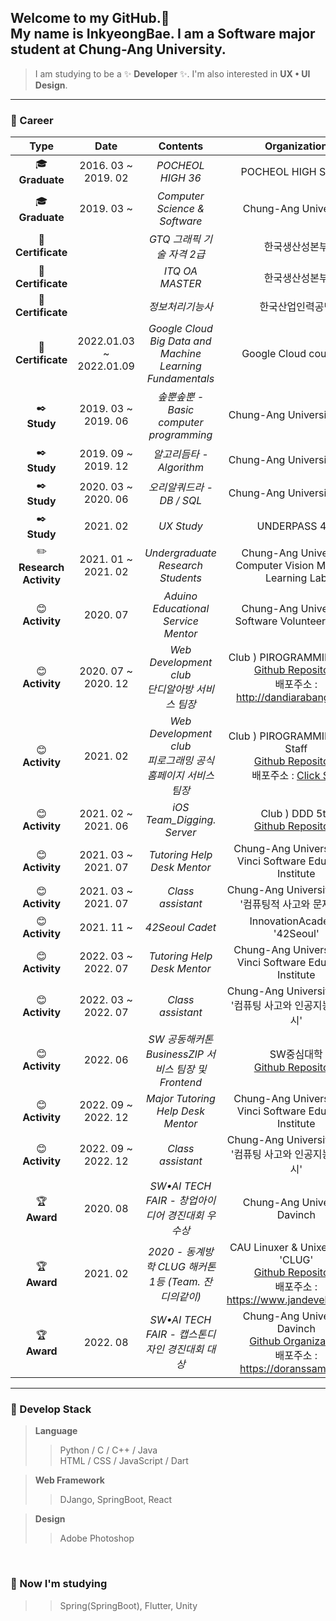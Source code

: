 ## Welcome to my GitHub.👋 <br/> My name is InkyeongBae. I am a Software major student at Chung-Ang University. 

>I am studying to be a ✨ __Developer__ ✨</span>. I'm also interested in __UX • UI Design__.

<hr>

### :sparkling_heart: Career 

|  <center> Type </center> |  <center> Date </center> |  <center> Contents </center> |  <center> Organization </center> |
|:--------:|:--------:|:--------:|:--------:|
|:mortar_board: <br/>**Graduate** | <center>2016. 03 ~ 2019. 02</center> |*POCHEOL HIGH 36* |POCHEOL HIGH School  |
|:mortar_board: <br/>**Graduate**| <center>2019. 03 ~ </center> |*Computer Science & Software* |Chung-Ang University  |
|:closed_book: <br/>**Certificate** | <center>  </center> | *GTQ 그래픽 기술 자격 2급* | 한국생산성본부 |
|:green_book: <br/>**Certificate** | <center>  </center> | *ITQ OA MASTER* | 한국생산성본부 |
|:blue_book: <br/>**Certificate** | <center>  </center> | *정보처리기능사* | 한국산업인력공단 |
|:orange_book: <br/>**Certificate** | <center> 2022.01.03 ~ 2022.01.09 </center> | *Google Cloud Big Data and Machine Learning Fundamentals* | Google Cloud coursera |
|:black_nib: <br/>**Study** | <center> 2019. 03 ~ 2019. 06</center> | *솦뿐솦뿐 - Basic computer programming* | Chung-Ang University ALCP |
|:black_nib: <br/>**Study** | <center> 2019. 09 ~ 2019. 12</center> | *알고리듬타 - Algorithm* | Chung-Ang University ALCP |
|:black_nib: <br/>**Study** | <center> 2020. 03 ~ 2020. 06</center> | *오리알쿼드라 - DB / SQL* | Chung-Ang University ALCP |
|:black_nib: <br/>**Study** | <center> 2021. 02</center> | *UX Study* | UNDERPASS 4th |
|:pencil2: <br/>**Research Activity** | <center> 2021. 01 ~ 2021. 02</center> | *Undergraduate Research Students* | Chung-Ang University. Computer Vision Machine Learning Lab |
|:blush: <br/>**Activity** | <center> 2020. 07</center> | *Aduino Educational Service Mentor* | Chung-Ang University. Software Volunteer Group |
|:blush: <br/>**Activity** | <center> 2020. 07 ~ 2020. 12</center> | *Web Development club <br/>단디알아방 서비스 팀장* | Club ) PIROGRAMMING 13th <br/> [Github Repository](https://github.com/pirogramming/DD_AraBang) <br/> 배포주소 : http://dandiarabang.com/ |
|:blush: <br/>**Activity** | <center> 2021. 02</center> | *Web Development club <br/>피로그래밍 공식 홈페이지 서비스 팀장* | Club ) PIROGRAMMING 14th Staff <br/> [Github Repository](https://github.com/pirogramming/Piro_HomePage) <br/> 배포주소 : [Click Site](https://pirogramming.com/) |
|:blush: <br/>**Activity** | <center> 2021. 02 ~ 2021. 06 </center> | *iOS Team_Digging. Server* | Club ) DDD 5th <br/> [Github Repository](https://github.com/DDD-5/serverDigging) |
|:blush: <br/>**Activity** | <center> 2021. 03 ~ 2021. 07 </center> | *Tutoring Help Desk Mentor* | Chung-Ang University. Da Vinci Software Education Institute |
|:blush: <br/>**Activity** | <center> 2021. 03 ~ 2021. 07 </center> | *Class assistant* | Chung-Ang University. Class '컴퓨팅적 사고와 문제해결' |
|:blush: <br/>**Activity** | <center> 2021. 11 ~ </center> | *42Seoul Cadet* | InnovationAcademy '42Seoul' |
|:blush: <br/>**Activity** | <center> 2022. 03 ~ 2022. 07 </center> | *Tutoring Help Desk Mentor* | Chung-Ang University. Da Vinci Software Education Institute |
|:blush: <br/>**Activity** | <center> 2022. 03 ~ 2022. 07 </center> | *Class assistant* | Chung-Ang University. Class '컴퓨팅 사고와 인공지능 리터러시' |
|:blush: <br/>**Activity** | <center> 2022. 06 </center> | *SW 공동해커톤 <br/> BusinessZIP 서비스 팀장 및 Frontend* | SW중심대학 <br/> [Github Repository](https://github.com/BusinessZIP/businesszip-frontend) |
|:blush: <br/>**Activity** | <center> 2022. 09 ~ 2022. 12 </center> | *Major Tutoring Help Desk Mentor* | Chung-Ang University. Da Vinci Software Education Institute |
|:blush: <br/>**Activity** | <center> 2022. 09 ~ 2022. 12 </center> | *Class assistant* | Chung-Ang University. Class '컴퓨팅 사고와 인공지능 리터러시' |
|:trophy: <br/>**Award** | <center> 2020. 08</center> | *SW•AI TECH FAIR - 창업아이디어 경진대회 우수상* | Chung-Ang University Davinch |
|:trophy: <br/>**Award** | <center> 2021. 02</center> | *2020 - 동계방학 CLUG 해커톤 1등 (Team. 잔디의같이)* | CAU Linuxer & Unixer Group 'CLUG' <br/> [Github Repository](https://github.com/CLUG-kr/Backend_JANDI-s_VALUE) <br/> 배포주소 : https://www.jandevelop.com/ |
|:trophy: <br/>**Award** | <center> 2022. 08</center> | *SW•AI TECH FAIR - 캡스톤디자인 경진대회 대상* | Chung-Ang University Davinch <br/> [Github Organization](https://github.com/triathlon-girls) <br/> 배포주소 : https://doranssam.com/ |
<hr>

### :blue_heart: Develop Stack
> __Language__ <br/>
>> Python / C / C++ / Java <br/>
>> HTML / CSS / JavaScript / Dart <br/>

> __Web Framework__ <br/>
>> DJango, SpringBoot, React <br/>

> __Design__ <br/>
>> Adobe Photoshop <br/>

<br/>

### :green_heart: Now I'm studying 
>> Spring(SpringBoot), Flutter, Unity <br/>



